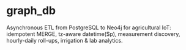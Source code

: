# graph_db
Asynchronous ETL from PostgreSQL to Neo4j for agricultural IoT: idempotent MERGE, tz-aware datetime($p), measurement discovery, hourly-daily roll-ups, irrigation &amp; lab analytics.
